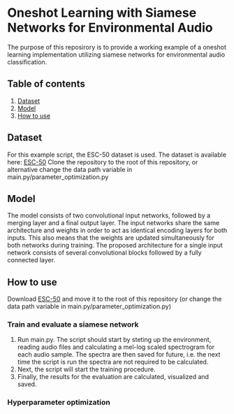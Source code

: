 # Oneshot Learning with Siamese Networks for Environmental Audio
The purpose of this reposirory is to provide a working example of a oneshot learning implementation utilizing siamese networks for environmental audio classification.

## Table of contents
1. [Dataset](#dataset)
2. [Model](#model)
3. [How to use](#how-to-use)


## Dataset <a name="dataset"></a>
For this example script, the ESC-50 dataset is used. The dataset is available here: [ESC-50](https://github.com/karoldvl/ESC-50)
Clone the repository to the root of this repository, or alternative change the data path variable in main.py/parameter_optimization.py

## Model <a name="model"></a>
The model consists of two convolutional input networks, followed by
a merging layer and a final output layer. The input networks share the same architecture
and weights in order to act as identical encoding layers for both inputs. This also
means that the weights are updated simultaneously for both networks during training.
The proposed architecture for a single input network consists of several convolutional
blocks followed by a fully connected layer.

## How to use <a name="how-to-use"></a>
Download [ESC-50](https://github.com/karoldvl/ESC-50) and move it to the root of this repository (or change the data path variable in main.py/parameter_optimization.py)

### Train and evaluate a siamese network
1. Run main.py. The script should start by steting up the environment, reading audio files and calculating a mel-log scaled spectrogram for each audio sample. The spectra are then saved for future, i.e. the next time the script is run the spectra are not required to be calculated.
2. Next, the script will start the training procedure.
3. Finally, the results for the evaluation are calculated, visualized and saved.

### Hyperparameter optimization
